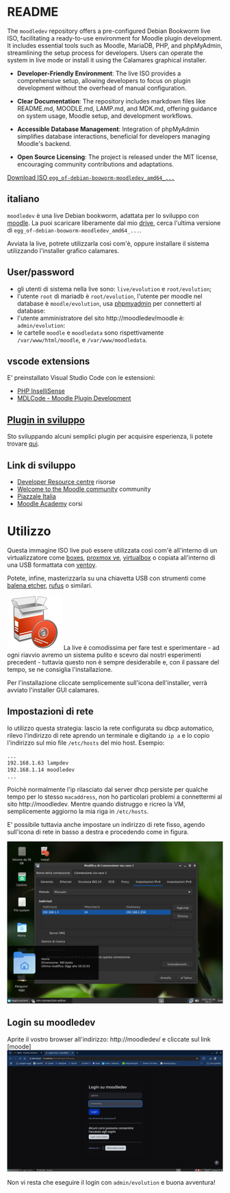 # README

The `moodledev` repository offers a pre-configured Debian Bookworm live ISO, facilitating a ready-to-use environment for Moodle plugin development. It includes essential tools such as Moodle, MariaDB, PHP, and phpMyAdmin, streamlining the setup process for developers. Users can operate the system in live mode or install it using the Calamares graphical installer.

* **Developer-Friendly Environment**: The live ISO provides a comprehensive setup, allowing developers to focus on plugin development without the overhead of manual configuration.

* **Clear Documentation**: The repository includes markdown files like README.md, MOODLE.md, LAMP.md, and MDK.md, offering guidance on system usage, Moodle setup, and development workflows.

* **Accessible Database Management**: Integration of phpMyAdmin simplifies database interactions, beneficial for developers managing Moodle's backend.

* **Open Source Licensing**: The project is released under the MIT license, encouraging community contributions and adaptations.

[Download ISO `egg_of-debian-booworm-moodledev_amd64_...`](https://drive.google.com/drive/folders/18QIqicyecLMuU1Zmb2E039gWawzZuy3e?dmr=1&ec=wgc-drive-globalnav-goto)

## italiano
`moodledev` è una live Debian bookworm, adattata per lo sviluppo con [moodle](./MOODLE.md). La puoi scaricare liberamente dal mio [drive](https://drive.google.com/drive/folders/18QIqicyecLMuU1Zmb2E039gWawzZuy3e?dmr=1&ec=wgc-drive-globalnav-goto), cerca l'ultima versione di `egg_of-debian-booworm-moodledev_amd64_...`.

Avviata la live, potrete utilizzarla così com'è, oppure installare il sistema utilizzando l'installer grafico calamares.

## User/password
* gli utenti di sistema nella live sono: `live/evolution` e `root/evolution`;
* l'utente `root` di mariadb è `root/evolution`, l'utente per moodle nel database è `moodle/evolution`, usa [phpmyadmin](http://moodledev/phpmyadmin) per connetterti al database:
* l'utente amministratore del sito http://moodledev/moodle è: `admin/evolution`:
* le cartelle `moodle` e `moodledata` sono rispettivamente `/var/www/html/moodle`, e `/var/www/moodledata`.

## vscode extensions
E' preinstallato Visual Studio Code con le estensioni: 
* [PHP InselliSense](https://marketplace.visualstudio.com/items?itemName=zobo.php-intellisense)
* [MDLCode - Moodle Plugin Development](https://marketplace.visualstudio.com/items?itemName=LMSCloud.mdlcode)

## [Plugin in sviluppo](https://github.com/pieroproietti?tab=repositories&q=moodle-&type=&language=&sort=)
Sto sviluppando alcuni semplici plugin per acquisire esperienza, li potete trovare [qui](https://github.com/pieroproietti?tab=repositories&q=moodle-&type=&language=&sort=).

## Link di sviluppo 
* [Developer Resource centre](https://moodledev.io/) risorse
* [Welcome to the Moodle community](https://moodle.org/) community
* [Piazzale Italia](https://moodle.org/mod/forum/view.php?id=956)
* [Moodle Academy](https://moodle.academy/) corsi

# Utilizzo
Questa immagine ISO live può essere utilizzata così com'è all'interno di un virtualizzatore come [boxes](https://apps.gnome.org/en/Boxes/), [proxmox ve](https://pve.proxmox.com/wiki/Main_Page), [virtualbox](https://www.virtualbox.org/) o copiata all'interno di una USB formattata con [ventoy](https://www.ventoy.net/en/index.html).

Potete, infine, masterizzarla su una chiavetta USB con strumenti come [balena etcher](https://etcher.balena.io/), [rufus](https://rufus.ie/it/) o similari.


![](./img/install-system.png)
La live è comodissima per fare test e sperimentare - ad ogni riavvio avremo un sistema pulito e scevro dai nostri esperimenti precedent - tuttavia  questo non è sempre desiderabile e, con il passare del tempo, se ne consiglia l'installazione.

Per l'installazione cliccate semplicemente sull'icona dell'installer, verrà avviato l'installer GUI calamares.

## Impostazioni di rete
Io utilizzo questa strategia: lascio la rete configurata su dbcp automatico, rilevo l'indirizzo di rete aprendo un terminale e digitando `ip a` e lo copio l'indirizzo sul mio file `/etc/hosts` del mio host. Esempio:
```
...
192.168.1.63 lampdev
192.168.1.14 moodledev
...
```
Poichè normalmente l'ip rilasciato dal server dhcp persiste per qualche tempo per lo stesso `macaddress`, non ho particolari problemi a connettermi al sito http://moodledev. Mentre quando distruggo e ricreo la VM, semplicemente aggiorno la mia riga in `/etc/hosts`.

E' possibile tuttavia anche impostare un indirizzo di rete fisso, agendo sull'icona di rete in basso a destra e procedendo come in figura.

![](./img/configura-rete.png)


## Login su moodledev
Aprite il vostro browser all'indirizzo: http://moodledev/ e cliccate sul link [moode]
![](./img/moodledev-login.png)

Non vi resta che eseguire il login con `admin/evolution` e buona avventura!

